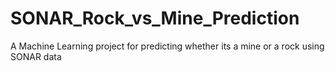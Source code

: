 # SONAR_Rock_vs_Mine_Prediction
A Machine Learning project for predicting whether its a mine or a rock using SONAR data
